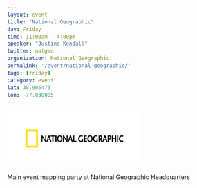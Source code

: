 ```yaml
---
layout: event
title: "National Geographic"
day: Friday
time: 11:00am - 4:00pm
speaker: "Justine Kendall"
twitter: natgeo
organization: National Geographic
permalink: '/event/national-geographic/'
tags: [friday]
category: event
lat: 38.905473
lon: -77.038005
---
```

<img src="/img/logos/natgeo.jpg" /><p/>
Main event mapping party at National Geographic Headquarters
